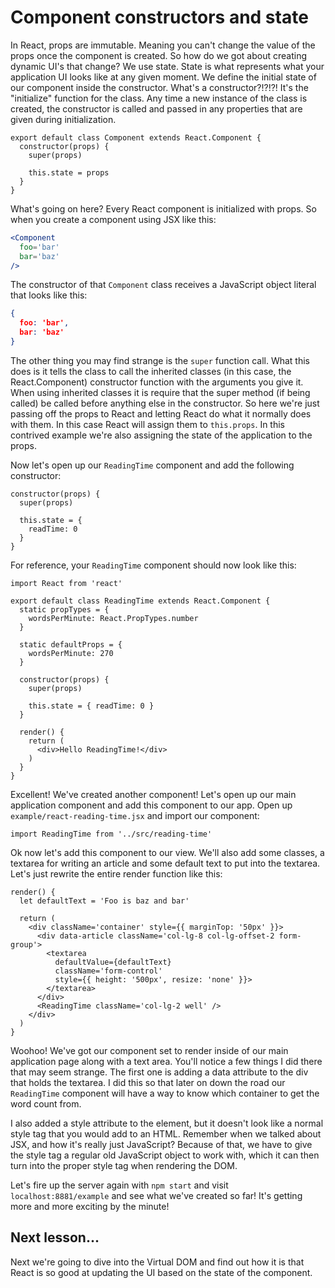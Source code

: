 # Component constructors and state

In React, props are immutable. Meaning you can't change the value of the props
once the component is created. So how do we got about creating dynamic UI's
that change? We use state. State is what represents what your application
UI looks like at any given moment. We define the initial state of our component
inside the constructor. What's a constructor?!?!?! It's the "initialize"
function for the class. Any time a new instance of the class is created, the
constructor is called and passed in any properties that are given during
initialization.
```es6
export default class Component extends React.Component {
  constructor(props) {
    super(props)

    this.state = props
  }
}
```

What's going on here? Every React component is initialized with props. So when
you create a component using JSX like this:
```jsx
<Component
  foo='bar'
  bar='baz'
/>
```

The constructor of that `Component` class receives a JavaScript object literal
that looks like this:
```json
{
  foo: 'bar',
  bar: 'baz'
}
```

The other thing you may find strange is the `super` function call. What this
does is it tells the class to call the inherited classes (in this case, the
React.Component) constructor function with the arguments you give it. When
using inherited classes it is require that the super method (if being called)
be called before anything else in the constructor. So here we're just passing
off the props to React and letting React do what it normally does with them.
In this case React will assign them to `this.props`. In this contrived example
we're also assigning the state of the application to the props.

Now let's open up our `ReadingTime` component and add the following
constructor:
```es6
constructor(props) {
  super(props)

  this.state = {
    readTime: 0
  }
}
```

For reference, your `ReadingTime` component should now look like this:
```es6
import React from 'react'

export default class ReadingTime extends React.Component {
  static propTypes = {
    wordsPerMinute: React.PropTypes.number
  }

  static defaultProps = {
    wordsPerMinute: 270
  }

  constructor(props) {
    super(props)

    this.state = { readTime: 0 }
  }

  render() {
    return (
      <div>Hello ReadingTime!</div>
    )
  }
}
```

Excellent! We've created another component! Let's open up our main application
component and add this component to our app. Open up `example/react-reading-time.jsx`
and import our component:
```es6
import ReadingTime from '../src/reading-time'
```

Ok now let's add this component to our view. We'll also add some classes,
a textarea for writing an article and some default text to put into the textarea.
Let's just rewrite the entire render function like this:
```es6
render() {
  let defaultText = 'Foo is baz and bar'

  return (
    <div className='container' style={{ marginTop: '50px' }}>
      <div data-article className='col-lg-8 col-lg-offset-2 form-group'>
        <textarea
          defaultValue={defaultText}
          className='form-control'
          style={{ height: '500px', resize: 'none' }}>
        </textarea>
      </div>
      <ReadingTime className='col-lg-2 well' />
    </div>
  )
}
```

Woohoo! We've got our component set to render inside of our main application
page along with a text area. You'll notice a few things I did there that
may seem strange. The first one is adding a data attribute to the div that
holds the textarea. I did this so that later on down the road our `ReadingTime`
component will have a way to know which container to get the word count from.

I also added a style attribute to the element, but it doesn't look like a normal
style tag that you would add to an HTML. Remember when we talked about JSX,
and how it's really just JavaScript? Because of that, we have to give the
style tag a regular old JavaScript object to work with, which it can then
turn into the proper style tag when rendering the DOM.

Let's fire up the server again with `npm start` and visit `localhost:8881/example`
and see what we've created so far! It's getting more and more exciting by the
minute!

## Next lesson...

Next we're going to dive into the Virtual DOM and find out how it is that
React is so good at updating the UI based on the state of the component.
